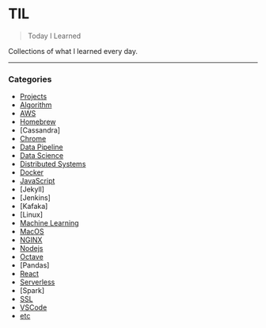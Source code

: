 # TIL
> Today I Learned

Collections of what I learned every day.

---

### Categories
- [Projects](projects)
- [Algorithm](algorithm)
- [AWS](aws)
- [Homebrew](homebrew)
- [Cassandra]
- [Chrome](chrome)
- [Data Pipeline](data-pipeline)
- [Data Science](data-science)
- [Distributed Systems](distributed-systems)
- [Docker](docker)
- [JavaScript](javascript)
- [Jekyll]
- [Jenkins]
- [Kafaka]
- [Linux]
- [Machine Learning](machine-learning)
- [MacOS](macos)
- [NGINX](nginx)
- [Nodejs](nodejs)
- [Octave](octave)
- [Pandas]
- [React](react)
- [Serverless](serverless)
- [Spark]
- [SSL](ssl)
- [VSCode](vscode)
- [etc](etc)

